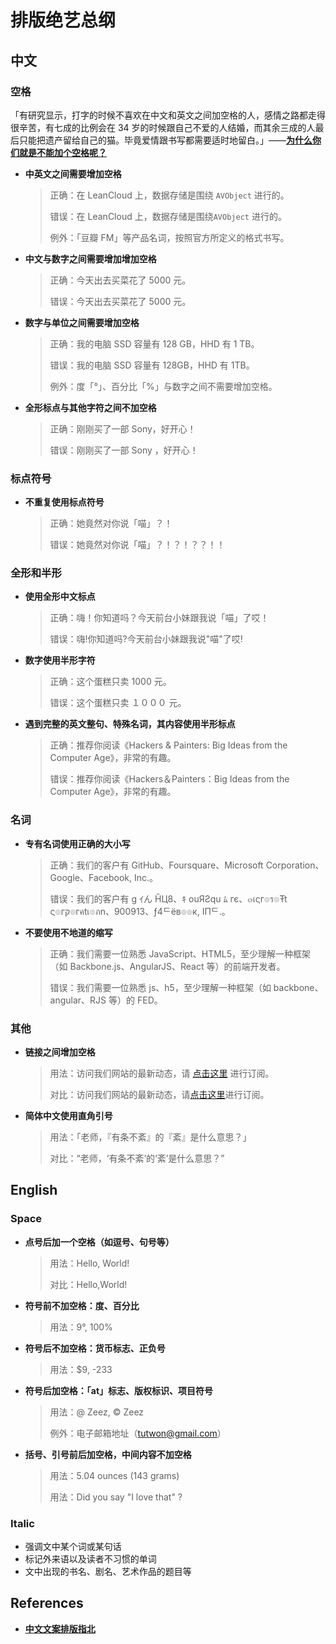 # 排版绝艺总纲

## 中文

### 空格

「有研究显示，打字的时候不喜欢在中文和英文之间加空格的人，感情之路都走得很辛苦，有七成的比例会在 34 岁的时候跟自己不爱的人结婚，而其余三成的人最后只能把遗产留给自己的猫。毕竟爱情跟书写都需要适时地留白。」——[**为什么你们就是不能加个空格呢？**](https://github.com/vinta/pangu.js)

- **中英文之间需要增加空格**
  > 正确：在 LeanCloud 上，数据存储是围绕 `AVObject` 进行的。
  >
  > 错误：在 LeanCloud 上，数据存储是围绕`AVObject` 进行的。
  >
  > 例外：「豆瓣 FM」等产品名词，按照官方所定义的格式书写。
- **中文与数字之间需要增加增加空格**
  > 正确：今天出去买菜花了 5000 元。
  >
  > 错误：今天出去买菜花了 5000 元。
- **数字与单位之间需要增加空格**
  > 正确：我的电脑 SSD 容量有 128 GB，HHD 有 1 TB。
  >
  > 错误：我的电脑 SSD 容量有 128GB，HHD 有 1TB。
  >
  > 例外：度「°」、百分比「%」与数字之间不需要增加空格。
- **全形标点与其他字符之间不加空格**
  > 正确：刚刚买了一部 Sony，好开心！
  >
  > 错误：刚刚买了一部 Sony ，好开心！

### 标点符号

- **不重复使用标点符号**
  > 正确：她竟然对你说「喵」？！
  >
  > 错误：她竟然对你说「喵」？！？！？？！！

### 全形和半形

- **使用全形中文标点**
  > 正确：嗨！你知道吗？今天前台小妹跟我说「喵」了哎！
  >
  > 错误：嗨!你知道吗?今天前台小妹跟我说"喵"了哎!
- **数字使用半形字符**
  > 正确：这个蛋糕只卖 1000 元。
  >
  > 错误：这个蛋糕只卖 １０００ 元。
- **遇到完整的英文整句、特殊名词，其内容使用半形标点**
  > 正确：推荐你阅读《Hackers & Painters: Big Ideas from the Computer Age》，非常的有趣。
  >
  > 错误：推荐你阅读《Hackers＆Painters：Big Ideas from the Computer Age》，非常的有趣。

### 名词

- **专有名词使用正确的大小写**
  > 正确：我们的客户有 GitHub、Foursquare、Microsoft Corporation、Google、Facebook, Inc.。
  >
  > 错误：我们的客户有 g ｲん ĤЦ8、ｷ ouЯƧqu ﾑ гє、๓เςг๏ร๏Ŧt ς๏гק๏гคtเ๏ภn、900913、ƒ4ᄃëв๏๏к, IПᄃ.。
- **不要使用不地道的缩写**
  > 正确：我们需要一位熟悉 JavaScript、HTML5，至少理解一种框架（如 Backbone.js、AngularJS、React 等）的前端开发者。
  >
  > 错误：我们需要一位熟悉 js、h5，至少理解一种框架（如 backbone、angular、RJS 等）的 FED。

### 其他

- **链接之间增加空格**
  > 用法：访问我们网站的最新动态，请 [点击这里](https://example.com/) 进行订阅。
  >
  > 对比：访问我们网站的最新动态，请[点击这里](https://example.com/)进行订阅。
- **简体中文使用直角引号**
  > 用法：「老师，『有条不紊』的『紊』是什么意思？」
  >
  > 对比：“老师，‘有条不紊’的‘紊’是什么意思？”

## English

### Space

- **点号后加一个空格（如逗号、句号等）**
  > 用法：Hello, World!
  >
  > 对比：Hello,World!
- **符号前不加空格：度、百分比**
  > 用法：9°, 100%
- **符号后不加空格：货币标志、正负号**
  > 用法：\$9, -233
- **符号后加空格：「at」标志、版权标识、项目符号**
  > 用法：@ Zeez, &copy; Zeez
  >
  > 例外：电子邮箱地址（<tutwon@gmail.com>）
- **括号、引号前后加空格，中间内容不加空格**
  > 用法：5.04 ounces (143 grams)
  >
  > 用法：Did you say "I love that" ?

### Italic

- 强调文中某个词或某句话
- 标记外来语以及读者不习惯的单词
- 文中出现的书名、剧名、艺术作品的题目等

## References

- [**中文文案排版指北**](https://github.com/sparanoid/chinese-copywriting-guidelines)
